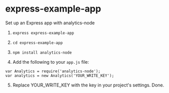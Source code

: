 express-example-app
==============

Set up an Express app with analytics-node

1. `express express-example-app`

2. `cd express-example-app`

3. `npm install analytics-node`

4. Add the following to your `app.js` file:
```
var Analytics = require('analytics-node');
var analytics = new Analytics('YOUR_WRITE_KEY');
```

5. Replace YOUR_WRITE_KEY with the key in your project's settings. Done.
